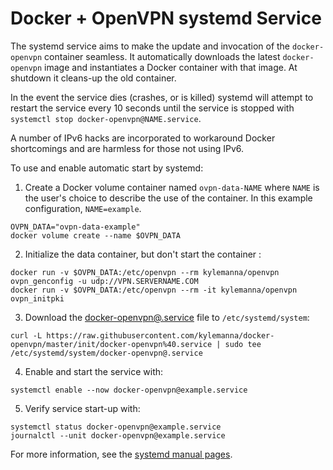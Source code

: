 # Docker + OpenVPN systemd Service

The systemd service aims to make the update and invocation of the
`docker-openvpn` container seamless.  It automatically downloads the latest
`docker-openvpn` image and instantiates a Docker container with that image.  At
shutdown it cleans-up the old container.

In the event the service dies (crashes, or is killed) systemd will attempt to
restart the service every 10 seconds until the service is stopped with
`systemctl stop docker-openvpn@NAME.service`.

A number of IPv6 hacks are incorporated to workaround Docker shortcomings and
are harmless for those not using IPv6.

To use and enable automatic start by systemd:

1. Create a Docker volume container named `ovpn-data-NAME` where `NAME` is the
   user's choice to describe the use of the container.  In this example
   configuration, `NAME=example`.

```
OVPN_DATA="ovpn-data-example"
docker volume create --name $OVPN_DATA
```

2. Initialize the data container, but don't start the container :

```
docker run -v $OVPN_DATA:/etc/openvpn --rm kylemanna/openvpn ovpn_genconfig -u udp://VPN.SERVERNAME.COM
docker run -v $OVPN_DATA:/etc/openvpn --rm -it kylemanna/openvpn ovpn_initpki
```

3. Download the [docker-openvpn@.service](https://raw.githubusercontent.com/kylemanna/docker-openvpn/master/init/docker-openvpn%40.service)
   file to `/etc/systemd/system`:

```
curl -L https://raw.githubusercontent.com/kylemanna/docker-openvpn/master/init/docker-openvpn%40.service | sudo tee /etc/systemd/system/docker-openvpn@.service
```

4. Enable and start the service with:

```
systemctl enable --now docker-openvpn@example.service
```

5. Verify service start-up with:

```
systemctl status docker-openvpn@example.service
journalctl --unit docker-openvpn@example.service
```

For more information, see the [systemd manual pages](https://www.freedesktop.org/software/systemd/man/index.html).
